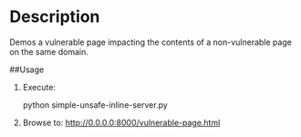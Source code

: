 # Description

Demos a vulnerable page impacting the contents of a non-vulnerable page on the same domain.

##Usage

1. Execute:

    python simple-unsafe-inline-server.py

2. Browse to: http://0.0.0.0:8000/vulnerable-page.html
